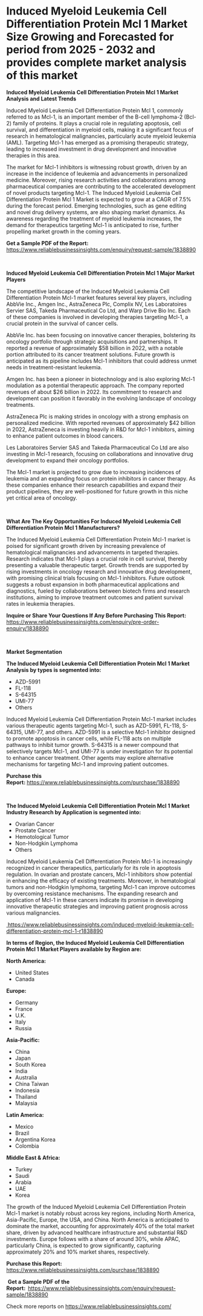 <p><h1>Induced Myeloid Leukemia Cell Differentiation Protein Mcl 1 Market Size Growing and Forecasted for period from 2025 - 2032 and provides complete market analysis of this market</h1></p><p><strong>Induced Myeloid Leukemia Cell Differentiation Protein Mcl 1 Market Analysis and Latest Trends</strong></p>
<p><p>Induced Myeloid Leukemia Cell Differentiation Protein Mcl 1, commonly referred to as Mcl-1, is an important member of the B-cell lymphoma-2 (Bcl-2) family of proteins. It plays a crucial role in regulating apoptosis, cell survival, and differentiation in myeloid cells, making it a significant focus of research in hematological malignancies, particularly acute myeloid leukemia (AML). Targeting Mcl-1 has emerged as a promising therapeutic strategy, leading to increased investment in drug development and innovative therapies in this area.</p><p>The market for Mcl-1 inhibitors is witnessing robust growth, driven by an increase in the incidence of leukemia and advancements in personalized medicine. Moreover, rising research activities and collaborations among pharmaceutical companies are contributing to the accelerated development of novel products targeting Mcl-1. The Induced Myeloid Leukemia Cell Differentiation Protein Mcl 1 Market is expected to grow at a CAGR of 7.5% during the forecast period. Emerging technologies, such as gene editing and novel drug delivery systems, are also shaping market dynamics. As awareness regarding the treatment of myeloid leukemia increases, the demand for therapeutics targeting Mcl-1 is anticipated to rise, further propelling market growth in the coming years.</p></p>
<p><strong>Get a Sample PDF of the Report:&nbsp;</strong> <a href="https://www.reliablebusinessinsights.com/enquiry/request-sample/1838890?utm_campaign=2278&utm_medium=2&utm_source=Github&utm_content=ia&utm_term=09032025&utm_id=induced-myeloid-leukemia-cell-differentiation-protein-mcl-1">https://www.reliablebusinessinsights.com/enquiry/request-sample/1838890</a></p>
<p>&nbsp;</p>
<p><strong>Induced Myeloid Leukemia Cell Differentiation Protein Mcl 1 Major Market Players</strong></p>
<p><p>The competitive landscape of the Induced Myeloid Leukemia Cell Differentiation Protein Mcl-1 market features several key players, including AbbVie Inc., Amgen Inc., AstraZeneca Plc, Complix NV, Les Laboratoires Servier SAS, Takeda Pharmaceutical Co Ltd, and Warp Drive Bio Inc. Each of these companies is involved in developing therapies targeting Mcl-1, a crucial protein in the survival of cancer cells.</p><p>AbbVie Inc. has been focusing on innovative cancer therapies, bolstering its oncology portfolio through strategic acquisitions and partnerships. It reported a revenue of approximately $58 billion in 2022, with a notable portion attributed to its cancer treatment solutions. Future growth is anticipated as its pipeline includes Mcl-1 inhibitors that could address unmet needs in treatment-resistant leukemia.</p><p>Amgen Inc. has been a pioneer in biotechnology and is also exploring Mcl-1 modulation as a potential therapeutic approach. The company reported revenues of about $26 billion in 2022. Its commitment to research and development can position it favorably in the evolving landscape of oncology treatments.</p><p>AstraZeneca Plc is making strides in oncology with a strong emphasis on personalized medicine. With reported revenues of approximately $42 billion in 2022, AstraZeneca is investing heavily in R&D for Mcl-1 inhibitors, aiming to enhance patient outcomes in blood cancers.</p><p>Les Laboratoires Servier SAS and Takeda Pharmaceutical Co Ltd are also investing in Mcl-1 research, focusing on collaborations and innovative drug development to expand their oncology portfolios.</p><p>The Mcl-1 market is projected to grow due to increasing incidences of leukemia and an expanding focus on protein inhibitors in cancer therapy. As these companies enhance their research capabilities and expand their product pipelines, they are well-positioned for future growth in this niche yet critical area of oncology.</p></p>
<p>&nbsp;</p>
<p><strong>What Are The Key Opportunities For Induced Myeloid Leukemia Cell Differentiation Protein Mcl 1 Manufacturers?</strong></p>
<p><p>The Induced Myeloid Leukemia Cell Differentiation Protein Mcl-1 market is poised for significant growth driven by increasing prevalence of hematological malignancies and advancements in targeted therapies. Research indicates that Mcl-1 plays a crucial role in cell survival, thereby presenting a valuable therapeutic target. Growth trends are supported by rising investments in oncology research and innovative drug development, with promising clinical trials focusing on Mcl-1 inhibitors. Future outlook suggests a robust expansion in both pharmaceutical applications and diagnostics, fueled by collaborations between biotech firms and research institutions, aiming to improve treatment outcomes and patient survival rates in leukemia therapies.</p></p>
<p><strong>Inquire or Share Your Questions If Any Before Purchasing This Report:</strong> <a href="https://www.reliablebusinessinsights.com/enquiry/pre-order-enquiry/1838890?utm_campaign=2278&utm_medium=2&utm_source=Github&utm_content=ia&utm_term=09032025&utm_id=induced-myeloid-leukemia-cell-differentiation-protein-mcl-1">https://www.reliablebusinessinsights.com/enquiry/pre-order-enquiry/1838890</a></p>
<p>&nbsp;</p>
<p><strong>Market Segmentation</strong></p>
<p><strong>The Induced Myeloid Leukemia Cell Differentiation Protein Mcl 1 Market Analysis by types is segmented into:</strong></p>
<p><ul><li>AZD-5991</li><li>FL-118</li><li>S-64315</li><li>UMI-77</li><li>Others</li></ul></p>
<p><p>Induced Myeloid Leukemia Cell Differentiation Protein Mcl-1 market includes various therapeutic agents targeting Mcl-1, such as AZD-5991, FL-118, S-64315, UMI-77, and others. AZD-5991 is a selective Mcl-1 inhibitor designed to promote apoptosis in cancer cells, while FL-118 acts on multiple pathways to inhibit tumor growth. S-64315 is a newer compound that selectively targets Mcl-1, and UMI-77 is under investigation for its potential to enhance cancer treatment. Other agents may explore alternative mechanisms for targeting Mcl-1 and improving patient outcomes.</p></p>
<p><strong>Purchase this Report:&nbsp;</strong><a href="https://www.reliablebusinessinsights.com/purchase/1838890?utm_campaign=2278&utm_medium=2&utm_source=Github&utm_content=ia&utm_term=09032025&utm_id=induced-myeloid-leukemia-cell-differentiation-protein-mcl-1">https://www.reliablebusinessinsights.com/purchase/1838890</a></p>
<p>&nbsp;</p>
<p><strong>The Induced Myeloid Leukemia Cell Differentiation Protein Mcl 1 Market Industry Research by Application is segmented into:</strong></p>
<p><ul><li>Ovarian Cancer</li><li>Prostate Cancer</li><li>Hemotological Tumor</li><li>Non-Hodgkin Lymphoma</li><li>Others</li></ul></p>
<p><p>Induced Myeloid Leukemia Cell Differentiation Protein Mcl-1 is increasingly recognized in cancer therapeutics, particularly for its role in apoptosis regulation. In ovarian and prostate cancers, Mcl-1 inhibitors show potential in enhancing the efficacy of existing treatments. Moreover, in hematological tumors and non-Hodgkin lymphoma, targeting Mcl-1 can improve outcomes by overcoming resistance mechanisms. The expanding research and application of Mcl-1 in these cancers indicate its promise in developing innovative therapeutic strategies and improving patient prognosis across various malignancies.</p></p>
<p><a href="https://www.reliablebusinessinsights.com/induced-myeloid-leukemia-cell-differentiation-protein-mcl-1-r1838890?utm_campaign=2278&utm_medium=2&utm_source=Github&utm_content=ia&utm_term=09032025&utm_id=induced-myeloid-leukemia-cell-differentiation-protein-mcl-1">&nbsp;https://www.reliablebusinessinsights.com/induced-myeloid-leukemia-cell-differentiation-protein-mcl-1-r1838890</a></p>
<p><strong>In terms of Region, the Induced Myeloid Leukemia Cell Differentiation Protein Mcl 1 Market Players available by Region are:</strong></p>
<p>
    <p> <strong> North America: </strong>
        <ul>
            <li>United States</li>
            <li>Canada</li>
        </ul>
        </p> 
    <p> <strong> Europe: </strong>
        <ul>
            <li>Germany</li>
            <li>France</li>
            <li>U.K.</li>
            <li>Italy</li>
            <li>Russia</li>
        </ul>
        </p> 
    <p> <strong> Asia-Pacific: </strong>
        <ul>
            <li>China</li>
            <li>Japan</li>
            <li>South Korea</li>
            <li>India</li>
            <li>Australia</li>
            <li>China Taiwan</li>
            <li>Indonesia</li>
            <li>Thailand</li>
            <li>Malaysia</li>
        </ul>
        </p> 
    <p> <strong> Latin America: </strong>
        <ul>
            <li>Mexico</li>
            <li>Brazil</li>
            <li>Argentina Korea</li>
            <li>Colombia</li>
        </ul>
        </p> 
    <p> <strong> Middle East & Africa: </strong>
        <ul>
            <li>Turkey</li>
            <li>Saudi</li>
            <li>Arabia</li>
            <li>UAE</li>
            <li>Korea</li>
        </ul>
    </p>
    </p>
<p><p>The growth of the Induced Myeloid Leukemia Cell Differentiation Protein Mcl-1 market is notably robust across key regions, including North America, Asia-Pacific, Europe, the USA, and China. North America is anticipated to dominate the market, accounting for approximately 40% of the total market share, driven by advanced healthcare infrastructure and substantial R&D investments. Europe follows with a share of around 30%, while APAC, particularly China, is expected to grow significantly, capturing approximately 20% and 10% market shares, respectively.</p></p>
<p><strong>Purchase this Report: </strong><a href="https://www.reliablebusinessinsights.com/purchase/1838890?utm_campaign=2278&utm_medium=2&utm_source=Github&utm_content=ia&utm_term=09032025&utm_id=induced-myeloid-leukemia-cell-differentiation-protein-mcl-1">https://www.reliablebusinessinsights.com/purchase/1838890</a></p>
<p>&nbsp;<strong>Get a Sample PDF of the Report:&nbsp;&nbsp;</strong><a href="https://www.reliablebusinessinsights.com/enquiry/request-sample/1838890?utm_campaign=2278&utm_medium=2&utm_source=Github&utm_content=ia&utm_term=09032025&utm_id=induced-myeloid-leukemia-cell-differentiation-protein-mcl-1">https://www.reliablebusinessinsights.com/enquiry/request-sample/1838890</a></p>
<p><strong></strong></p>
<p>Check more reports on <a href="https://www.reliablebusinessinsights.com/?utm_campaign=2278&utm_medium=2&utm_source=Github&utm_content=ia&utm_term=09032025&utm_id=induced-myeloid-leukemia-cell-differentiation-protein-mcl-1">https://www.reliablebusinessinsights.com/</a></p>